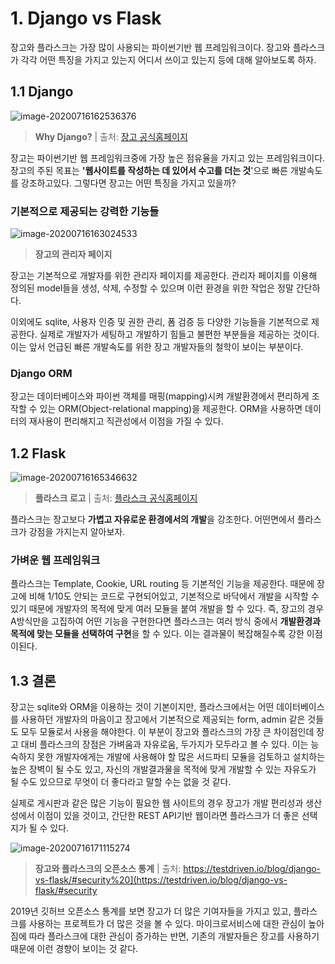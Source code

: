 # 1. Django vs Flask

장고와 플라스크는 가장 많이 사용되는 파이썬기반 웹 프레임워크이다. 장고와 플라스크가 각각 어떤 특징을 가지고 있는지 어디서 쓰이고 있는지 등에 대해 알아보도록 하자.



## 1.1 Django

![image-20200716162536376](C:\Users\multicampus\Documents\VisualCodePjt\TIL\web\0716\images\image-20200716162536376.png)

> **Why Django?** | 출처: [장고 공식홈페이지](https://www.djangoproject.com/start/overview/)

장고는 파이썬기반 웹 프레임워크중에 가장 높은 점유율을 가지고 있는 프레임워크이다. 장고의 주된 목표는 **'웹사이트를 작성하는 데 있어서 수고를 더는 것**'으로 빠른 개발속도를 강조하고있다. 그렇다면 장고는 어떤 특징을 가지고 있을까?



### 기본적으로 제공되는 강력한 기능들

![image-20200716163024533](C:\Users\multicampus\Documents\VisualCodePjt\TIL\web\0716\images\image-20200716163024533.png)

> **장고의 관리자 페이지**

장고는 기본적으로 개발자를 위한 관리자 페이지를 제공한다. 관리자 페이지를 이용해 정의된 model들을 생성, 삭제, 수정할 수 있으며 이런 환경을 위한 작업은 정말 간단하다.

이외에도 sqlite, 사용자 인증 및 권한 관리, 폼 검증 등 다양한 기능들을 기본적으로 제공한다. 실제로 개발자가 세팅하고 개발하기 힘들고 불편한 부분들을 제공하는 것이다. 이는 앞서 언급된 빠른 개발속도를 위한 장고 개발자들의 철학이 보이는 부분이다.



### Django ORM

장고는 데이터베이스와 파이썬 객체를 매핑(mapping)시켜 개발환경에서 편리하게 조작할 수 있는 ORM(Object-relational mapping)을 제공한다. ORM을 사용하면 데이터의 재사용이 편리해지고 직관성에서 이점을 가질 수 있다. 



## 1.2 Flask

![image-20200716165346632](C:\Users\multicampus\Documents\VisualCodePjt\TIL\web\0716\images\image-20200716165346632.png)

> **플라스크 로고** | 출처: [플라스크 공식홈페이지](https://flask.palletsprojects.com/en/1.1.x/)

플라스크는 장고보다 **가볍고 자유로운 환경에서의 개발**을 강조한다. 어떤면에서 플라스크가 강점을 가지는지 알아보자.



### 가벼운 웹 프레임워크

플라스크는 Template, Cookie, URL routing 등 기본적인 기능을 제공한다. 때문에 장고에 비해 1/10도 안되는 코드로 구현되어있고, 기본적으로 바닥에서 개발을 시작할 수 있기 때문에 개발자의 목적에 맞게 여러 모듈을 붙여 개발을 할 수 있다. 즉, 장고의 경우 A방식만을 고집하여 어떤 기능을 구현한다면 플라스크는 여러 방식 중에서 **개발환경과 목적에 맞는 모듈을 선택하여 구현**을 할 수 있다. 이는 결과물이 복잡해질수록 강한 이점이된다.



## 1.3 결론

장고는 sqlite와 ORM을 이용하는 것이 기본이지만, 플라스크에서는 어떤 데이터베이스를 사용하던 개발자의 마음이고 장고에서 기본적으로 제공되는 form, admin 같은 것들도 모두 모듈로서 사용을 해야한다. 이 부분이 장고와 플라스크의 가장 큰 차이점인데 장고 대비 플라스크의 장점은 가벼움과 자유로움, 두가지가 모두라고 볼 수 있다. 이는 능숙하지 못한 개발자에게는 개발에 사용해야 할 많은 서드파티 모듈을 검토하고 설치하는 높은 장벽이 될 수도 있고, 자신의 개발결과물을 목적에 맞게 개발할 수 있는 자유도가 될 수도 있으므로 무엇이 더 좋다라고 말할 수는 없을 것 같다.

실제로 게시판과 같은 많은 기능이 필요한 웹 사이트의 경우 장고가 개발 편리성과 생산성에서 이점이 있을 것이고, 간단한 REST API기반 웹이라면 플라스크가 더 좋은 선택지가 될 수 있다.

![image-20200716171115274](C:\Users\multicampus\Documents\VisualCodePjt\TIL\web\0716\images\image-20200716171115274.png)

> **장고와 플라스크의 오픈소스 통계** | 출처: https://testdriven.io/blog/django-vs-flask/#security%20](https://testdriven.io/blog/django-vs-flask/#security

2019년 깃허브 오픈소스 통계를 보면 장고가 더 많은 기여자들을 가지고 있고, 플라스크를 사용하는 프로젝트가 더 많은 것을 볼 수 있다. 마이크로서비스에 대한 관심이 높아짐에 따라 플라스크에 대한 관심이 증가하는 반면, 기존의 개발자들은 장고를 사용하기 때문에 이런 경향이 보이는 것 같다.